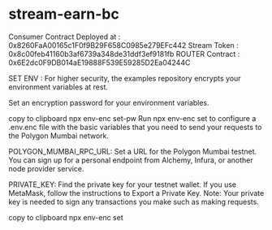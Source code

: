 # stream-earn-bc

Consumer Contract Deployed at : 0x8260FaA00165c1F0f9B29F658C0985e279EFc442
Stream Token : 0x8c00feb41160b3af6739a348de31ddf3ef9181fb
ROUTER Contract : 0x6E2dc0F9DB014aE19888F539E59285D2Ea04244C

SET ENV :
For higher security, the examples repository encrypts your environment variables at rest.

Set an encryption password for your environment variables.

copy to clipboard
npx env-enc set-pw
Run npx env-enc set to configure a .env.enc file with the basic variables that you need to send your requests to the Polygon Mumbai network.

POLYGON_MUMBAI_RPC_URL: Set a URL for the Polygon Mumbai testnet. You can sign up for a personal endpoint from Alchemy, Infura, or another node provider service.

PRIVATE_KEY: Find the private key for your testnet wallet. If you use MetaMask, follow the instructions to Export a Private Key. Note: Your private key is needed to sign any transactions you make such as making requests.

copy to clipboard
npx env-enc set
